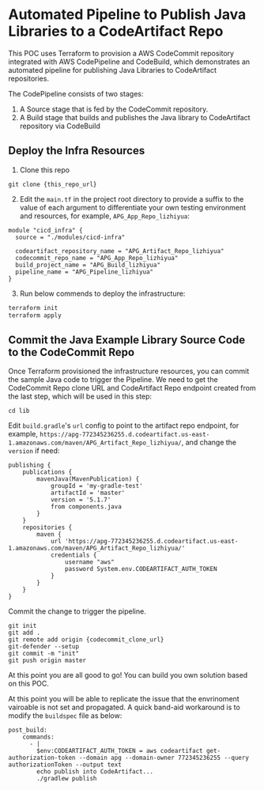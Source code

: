 # Automated Pipeline to Publish Java Libraries to a CodeArtifact Repo
This POC uses Terraform to provision a AWS CodeCommit repository integrated with AWS CodePipeline and CodeBuild, which demonstrates an automated pipeline for publishing Java Libraries to CodeArtifact repositories.

The CodePipeline consists of two stages:

1. A Source stage that is fed by the CodeCommit repository.
2. A Build stage that builds and publishes the Java library to CodeArtifact repository via CodeBuild

## Deploy the Infra Resources

1. Clone this repo

```
git clone {this_repo_url}
```

2. Edit the `main.tf` in the project root directory to provide a suffix to the value of each argument to differentiate your own testing environment and resources, for example, `APG_App_Repo_lizhiyua`:

```hcl
module "cicd_infra" {
  source = "./modules/cicd-infra"

  codeartifact_repository_name = "APG_Artifact_Repo_lizhiyua"
  codecommit_repo_name = "APG_App_Repo_lizhiyua"
  build_project_name = "APG_Build_lizhiyua"
  pipeline_name = "APG_Pipeline_lizhiyua"
}
```

3. Run below commends to deploy the infrastructure:

```bash
terraform init
terraform apply
```

## Commit the Java Example Library Source Code to the CodeCommit Repo
Once Terraform provisioned the infrastructure resources, you can commit the sample Java code to trigger the Pipeline. We need to get the CodeCommit Repo clone URL and CodeArtifact Repo endpoint created from the last step, which will be used in this step:

```
cd lib
```

Edit `build.gradle`'s `url` config to point to the artifact repo endpoint, for example, `https://apg-772345236255.d.codeartifact.us-east-1.amazonaws.com/maven/APG_Artifact_Repo_lizhiyua/`, and change the `version` if need:

```
publishing {
    publications {
        mavenJava(MavenPublication) {
            groupId = 'my-gradle-test'
            artifactId = 'master'
            version = '5.1.7'
            from components.java
        }
    }
    repositories {
        maven {
            url 'https://apg-772345236255.d.codeartifact.us-east-1.amazonaws.com/maven/APG_Artifact_Repo_lizhiyua/'
            credentials {
                username "aws"
                password System.env.CODEARTIFACT_AUTH_TOKEN
            }
        }
    }
}

``` 
Commit the change to trigger the pipeline.

```shell
git init
git add .
git remote add origin {codecommit_clone_url}
git-defender --setup
git commit -m "init"
git push origin master
```

At this point you are all good to go! You can build you own solution based on this POC.

At this point you will be able to replicate the issue that the envrinoment vairoable is not set and propagated. A quick band-aid workaround is to modify the `buildspec` file as below:

```
post_build:
    commands:
      - |
        $env:CODEARTIFACT_AUTH_TOKEN = aws codeartifact get-authorization-token --domain apg --domain-owner 772345236255 --query authorizationToken --output text
        echo publish into CodeArtifact...
        ./gradlew publish
```

